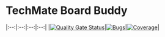 # TechMate Board Buddy

|:--:|:--:|:--:|:--:|
|[![Quality Gate Status](https://sonarcloud.io/api/project_badges/measure?project=Techmate-Chess_BoardBuddy&metric=alert_status)](https://sonarcloud.io/summary/new_code?id=Techmate-Chess_BoardBuddy)|[![Bugs](https://sonarcloud.io/api/project_badges/measure?project=Techmate-Chess_BoardBuddy&metric=bugs)](https://sonarcloud.io/summary/new_code?id=Techmate-Chess_BoardBuddy)|[![Coverage](https://sonarcloud.io/api/project_badges/measure?project=Techmate-Chess_BoardBuddy&metric=coverage)](https://sonarcloud.io/summary/new_code?id=Techmate-Chess_BoardBuddy)|